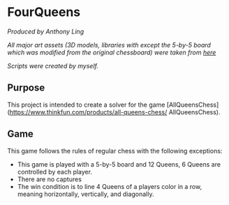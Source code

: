 # FourQueens
_Produced by Anthony Ling_

_All major art assets (3D models, libraries with except the 5-by-5 board which was modified from the original chessboard) were taken from [here](https://www.raywenderlich.com/5441-how-to-make-a-chess-game-with-unity.)_

_Scripts were created by myself._

## Purpose
This project is intended to create a solver for the game [AllQueensChess](https://www.thinkfun.com/products/all-queens-chess/ AllQueensChess). 

## Game
This game follows the rules of regular chess with the following exceptions:
* This game is played with a 5-by-5 board and 12 Queens, 6 Queens are controlled by each player.
* There are no captures
* The win condition is to line 4 Queens of a players color in a row, meaning horizontally, vertically, and diagonally.
